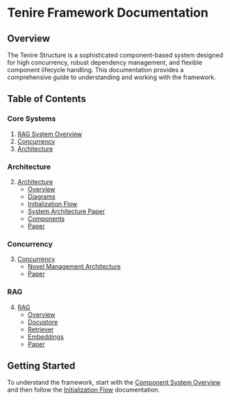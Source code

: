 # Tenire Framework Documentation

## Overview
The Tenire Structure is a sophisticated component-based system designed for high concurrency, robust dependency management, and flexible component lifecycle handling. This documentation provides a comprehensive guide to understanding and working with the framework.

## Table of Contents

### Core Systems
1. [RAG System Overview](rag/overview.md)
2. [Concurrency](concurrency/system_architecture.md)
3. [Architecture](architecture/system_architecture.md)

### Architecture
2. [Architecture](architecture/)
   - [Overview](architecture/overview.md)
   - [Diagrams](architecture/diagrams/diagrams.md)
   - [Initialization Flow](architecture/initialization/flow.md)
   - [System Architecture Paper](architecture/system_architecture_paper.md)
   - [Components](architecture/components/overview.md)
   - [Paper](architecture/system_architecture_paper.md)

### Concurrency
3. [Concurrency](concurrency/)
   - [Novel Management Architecture](concurrency/system_architecture.md)
   - [Paper](concurrency/concurrency.md)

### RAG
4. [RAG](rag/)
   - [Overview](rag/overview.md)
   - [Docustore](rag/docustore.md)
   - [Retriever](rag/retriever.md)
   - [Embeddings](rag/embeddings.md)
   - [Paper](rag/rag.md)

## Getting Started
To understand the framework, start with the [Component System Overview](architecture/components/overview.md) and then follow the [Initialization Flow](architecture/initialization/flow.md) documentation.